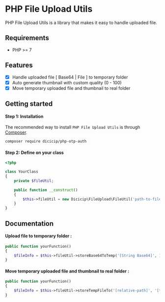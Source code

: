 # PHP File Upload Utils

PHP File Upload Utils is a library that makes it easy to handle uploaded file.   

## Requirements
- PHP >= 7 

## Features
- [x] Handle uploaded file [ Base64 | File ] to temporary folder 
- [x] Auto generate thumbnail with custom quality (0 - 100)
- [x] Move temporary uploaded file and thumbnail to real folder

## Getting started

#### Step 1: Installation
The recommended way to install `PHP File Upload Utils` is through
[Composer](https://getcomposer.org/).

```bash
composer require dicicip/php-otp-auth
```
#### Step 2: Define on your class

```php
<?php

class YourClass
{
    private $fileUtil;
    
    public function __construct()
    {
        $this->fileUtil = new Dicicip\FileUpload\FileUtil('path-to-file-folder', 'relative-path');
    }
}
```

## Documentation

#### Upload file to temporary folder :
```php
public function yourFunction()
{
    $fileInfo = $this->fileUtil->storeBase64ToTemp('[String Base64]', 15);
}
```

#### Move temporary uploaded file and thumbnail to real folder :
```php
public function yourFunction()
{
    $fileInfo = $this->fileUtil->storeTempFileTo('[relative-path]', '[target-relative-directory]');
}
```